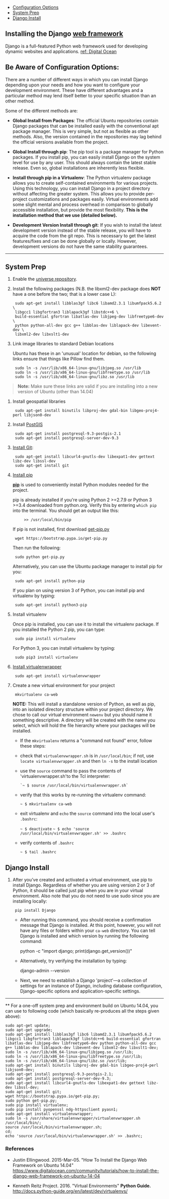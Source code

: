 * [Configuration Options](#configuration-cptions)
* [System Prep](#system-prep)
* [Django Install](#django-install)

## Installing the Django [web framework](https://github.com/src-its/ca-web/blob/master/content/web-framework_definition.md)

Django is a full-featured Python web framework used for developing dynamic websites and applications. [ref: Digital Ocean](https://www.digitalocean.com/community/tutorials/how-to-install-the-django-web-framework-on-ubuntu-14-04)

<a href="#configuration-cptions"></a>
## Be Aware of Configuration Options:

There are a number of different ways in which you can install Django depending upon your needs and how you want to configure your development environment. These have different advantages and a particular method may lend itself better to your specific situation than an other method.

Some of the different methods are:

* **Global Install from Packages**: The official Ubuntu repositories contain Django packages that can be installed easily with the conventional apt package manager. This is very simple, but not as flexible as other methods. Also, the version contained in the repositories may lag behind the official versions available from the project.

* **Global Install through pip**: The pip tool is a package manager for Python packages. If you install pip, you can easily install Django on the system level for use by any user. This should always contain the latest stable release. Even so, global installations are inherently less flexible.

* **Install through pip in a Virtualenv**: The Python virtualenv package allows you to create self-contained environments for various projects. Using this technology, you can install Django in a project directory without affecting the greater system. This allows you to provide per-project customizations and packages easily. Virtual environments add some slight mental and process overhead in comparison to globally accessible installation, but provide the most flexibility. **This is the installation method that we use (detailed below).**

* **Development Version Install through git**: If you wish to install the latest development version instead of the stable release, you will have to acquire the code from the git repo. This is necessary to get the latest features/fixes and can be done globally or locally. However, development versions do not have the same stability guarantees.

----
<a href="#system-prep"></a>
## System Prep

1. Enable the [universe repository](https://help.ubuntu.com/community/Repositories/CommandLine).

1. Install the following packages (N.B. the libxml2-dev package does **NOT** have a one before the two; that is a lower case L):

        sudo apt-get install libblas3gf libc6 libamd2.3.1 libumfpack5.6.2 \
        libgcc1 libgfortran3 liblapack3gf libstdc++6 \
        build-essential gfortran libatlas-dev libjpeg-dev libfreetype6-dev \
        python python-all-dev gcc g++ libblas-dev liblapack-dev libevent-dev \
        libxml2-dev libxslt1-dev
<!--
elaborate here about the purpose and function of each pakage:

 libblas3gf
 libc6
 libamd2.3.1
 libumfpack5.6.2
 libgcc1
 libgfortran3
 liblapack3gf
 libstdc++6

 build-essential

 gfortran

 libatlas-dev
 libjpeg-dev
 libfreetype6-dev

 python
 python-all-dev

 gcc
 g++

 libblas-dev
 liblapack-dev
 libevent-dev
 libxml2-dev
 libxslt1-dev
-->

3. Link image libraries to standard Debian locations

   Ubuntu has these in an 'unusual' location for debian, so the following links ensure that things like Pillow find them.

        sudo ln -s /usr/lib/x86_64-linux-gnu/libjpeg.so /usr/lib
        sudo ln -s /usr/lib/x86_64-linux-gnu/libfreetype.so /usr/lib
        sudo ln -s /usr/lib/x86_64-linux-gnu/libz.so /usr/lib
> **Note:** Make sure these links are valid if you are installing into a new version of Ubuntu (other than 14.04)

1. Install geospatial libraries

   <!--We should note why we're asking users to do this-->

        sudo apt-get install binutils libproj-dev gdal-bin libgeo-proj4-perl libjson0-dev

1. Install [PostGIS](http://trac.osgeo.org/postgis/wiki/UsersWikiPostGIS20Ubuntu1204)

        sudo apt-get install postgresql-9.3-postgis-2.1
        sudo apt-get install postgresql-server-dev-9.3

1. [Install Git](http://git-scm.com/book/en/Getting-Started-Installing-Git):

        sudo apt-get install libcurl4-gnutls-dev libexpat1-dev gettext libz-dev libssl-dev
        sudo apt-get install git

1. [Install pip](https://pip.pypa.io/en/stable/installing/)

    **[pip](https://pip.pypa.io)** is used to conveniently install Python modules needed for the project.

    pip is already installed if you're using Python 2 >=2.7.9 or Python 3 >=3.4 downloaded from python.org. Verify this by entering `which pip` into the terminal. You should get an output like this:

            >> /usr/local/bin/pip

    If pip is not installed, first download [get-pip.py](https://bootstrap.pypa.io/get-pip.py)

        wget https://bootstrap.pypa.io/get-pip.py

    Then run the following:

        sudo python get-pip.py

    Alternatively, you can use the Ubuntu package manager to install pip for you:

        sudo apt-get install python-pip

    If you plan on using version 3 of Python, you can install pip and virtualenv by typing:

        sudo apt-get install python3-pip

1. Install virtualenv

   Once pip is installed, you can use it to install the virtualenv package. If you installed the Python 2 pip, you can type:

        sudo pip install virtualenv

   For Python 3, you can install virtualenv by typing:

        sudo pip3 install virtualenv

1. [Install virtualenwrapper](http://virtualenvwrapper.readthedocs.org/en/latest/install.html)

        sudo apt-get install virtualenvwrapper

1. Create a new virtual environment for your project

        mkvirtualenv ca-web

   **NOTE:** This will install a standalone version of Python, as well as pip, into an isolated directory structure within your project directory. We chose to call our virtual environment `newenv` but you should name it something descriptive. A directory will be created with the name you select, which will hold the file hierarchy where your packages will be installed.

    - If the `mkvirtualenv` returns a "command not found" error, follow these steps:

    - check that `virtualenvwrapper.sh` is in `/usr/local/bin`; if not, use `locate virtualenvwrapper.sh` and then `ln -s` to the install location
   - use the `source` command to pass the contents of 'virtualenvwrapper.sh'to the Tcl interpreter:

         `~ $ source /usr/local/bin/virtualenvwrapper.sh`

    - verify that this works by re-running the virtualenv command:

         `~ $ mkvirtualenv ca-web`

    - exit virtualenv and `echo` the `source` command into the local user's `.bashrc`:

         `~ $ deactivate`
         `~ $ echo 'source /usr/local/bin/virtualenvwrapper.sh' >> .bashrc`

    - verify contents of `.bashrc`

         `~ $ tail .bashrc`

<a href="#django-install"></a>
## Django Install

1. After you’ve created and activated a virtual environment, use pip to install Django. Regardless of whether you are using version 2 or 3 of Python, it should be called just pip when you are in your virtual environment. Also note that you do not need to use sudo since you are installing locally:

        pip install Django

    - After running this command, you should receive a confirmation message that Django is installed.  At this point, however, you will not have any files or folders within your `ca-web` directory. You can tell Django is installed and which version by running the following command:

        python -c "import django; print(django.get_version())"
        
    - Alternatively, try verifying the installation by typing:

        django-admin --version

    - Next, we need to establish a Django 'project'&mdash;a collection of settings for an instance of Django, including database configuration, Django-specific options and application-specific settings.

---

** For a one-off system prep and environment build on Ubuntu 14.04, you can use to following code (which basically re-produces all the steps given above):

```
sudo apt-get update;
sudo apt-get upgrade;
sudo apt-get install libblas3gf libc6 libamd2.3.1 libumfpack5.6.2 libgcc1 libgfortran3 liblapack3gf libstdc++6 build-essential gfortran libatlas-dev libjpeg-dev libfreetype6-dev python python-all-dev gcc g++ libblas-dev liblapack-dev libevent-dev libxml2-dev libxslt1-dev;
sudo ln -s /usr/lib/x86_64-linux-gnu/libjpeg.so /usr/lib;
sudo ln -s /usr/lib/x86_64-linux-gnu/libfreetype.so /usr/lib;
sudo ln -s /usr/lib/x86_64-linux-gnu/libz.so /usr/lib;
sudo apt-get install binutils libproj-dev gdal-bin libgeo-proj4-perl libjson0-dev;
sudo apt-get install postgresql-9.3-postgis-2.1;
sudo apt-get install postgresql-server-dev-9.3;
sudo apt-get install libcurl4-gnutls-dev libexpat1-dev gettext libz-dev libssl-dev;
sudo apt-get install git;
wget https://bootstrap.pypa.io/get-pip.py;
sudo python get-pip.py;
sudo pip install virtualenv;
sudo pip install pyopenssl ndg-httpsclient pyasn1;
sudo apt-get install virtualenvwrapper;
sudo ln -s /usr/share/virtualenvwrapper/virtualenvwrapper.sh /usr/local/bin/;
source /usr/local/bin/virtualenvwrapper.sh;
cd;
echo 'source /usr/local/bin/virtualenvwrapper.sh' >> .bashrc;
```

### References

* Justin Ellingwood. 2015-Mar-05. "How To Install the Django Web Framework on Ubuntu 14.04" https://www.digitalocean.com/community/tutorials/how-to-install-the-django-web-framework-on-ubuntu-14-04

* Kenneth Reitz Project. 2016. "Virtual Environments" **Python Guide.** http://docs.python-guide.org/en/latest/dev/virtualenvs/
